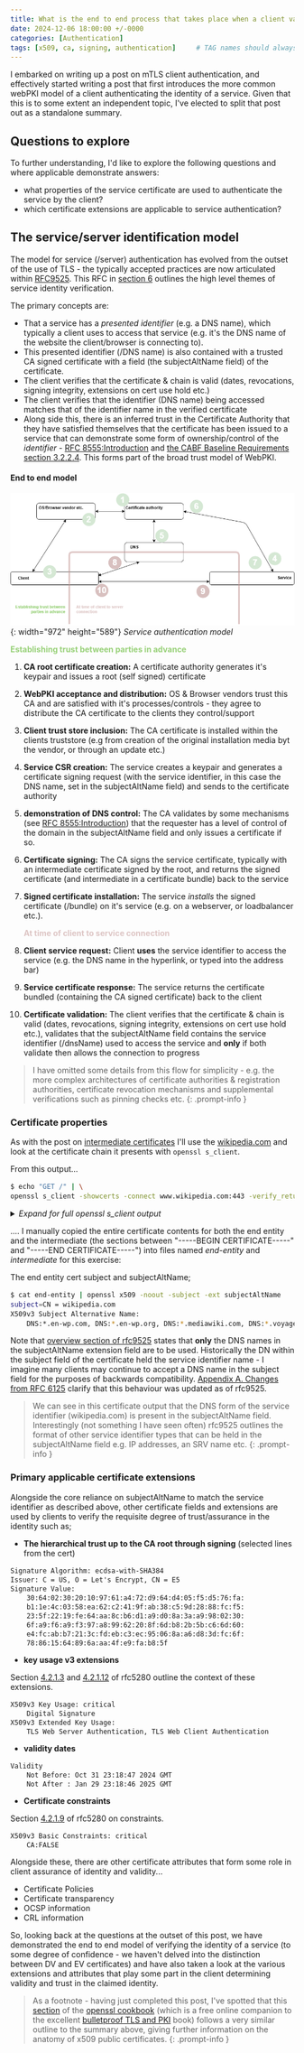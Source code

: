 ```yaml
---
title: What is the end to end process that takes place when a client validates a service certificate
date: 2024-12-06 18:00:00 +/-0000
categories: [Authentication]
tags: [x509, ca, signing, authentication]     # TAG names should always be lowercase
---
```


I embarked on writing up a post on mTLS client authentication, and effectively started writing a post that first introduces the more common webPKI model of a client authenticating the identity of a service.  Given that this is to some extent an independent topic, I've elected to split that post out as a standalone summary.

## Questions to explore

To further understanding, I'd like to explore the following questions and where applicable demonstrate answers:

- what properties of the service certificate are used to authenticate the service by the client?
- which certificate extensions are applicable to service authentication?

##  The service/server identification model

The model for service (/server) authentication has evolved from the outset of the use of TLS - the typically accepted practices are now articulated within [RFC9525](https://datatracker.ietf.org/doc/html/rfc9525).   This RFC in [section 6](https://datatracker.ietf.org/doc/html/rfc9525#name-verifying-service-identity) outlines the high level themes of service identity verification.  

The primary concepts are:

- That a service has a *presented identifier* (e.g. a DNS name), which typically a client uses to access that service (e.g. it's the DNS name of the website the client/browser is connecting to).  
- This presented identifier (/DNS name) is also contained with a trusted CA signed certificate with a field (the subjectAltName field) of the certificate.  
- The client verifies that the certificate & chain is valid (dates, revocations, signing integrity, extensions on cert use hold etc.)
- The client verifies that the identifier (DNS name) being accessed matches that of the identifier name in the verified certificate
- Along side this, there is an inferred trust in the Certificate Authority that they have satisfied themselves that the certificate has been issued to a service that can demonstrate some form of ownership/control of the *identifier* - [RFC 8555:Introduction](https://datatracker.ietf.org/doc/html/rfc8555) and [the CABF Baseline Requirements section 3.2.2.4](https://cabforum.org/working-groups/server/baseline-requirements/documents/CA-Browser-Forum-TLS-BR-2.1.1.pdf). This forms part of the broad trust model of WebPKI.

#### End to end model
![Service authentication model](assets/img/2024-12-06-svc-auth-model.png){: width="972" height="589"}
_Service authentication model_

<span style="color:#97D077">**Establishing trust between parties in advance**</span>
1. **CA root certificate creation:** A certificate authority generates it's keypair and issues a root (self signed) certificate
2. **WebPKI acceptance and distribution:** OS & Browser vendors trust this CA and are satisfied with it's processes/controls - they agree to distribute the CA certificate to the clients they control/support
3. **Client trust store inclusion:** The CA certificate is installed within the clients truststore (e.g from creation of the original installation media byt the vendor, or through an update etc.)
4. **Service CSR creation:** The service creates a keypair and generates a certificate signing request (with the service identifier, in this case the DNS name, set in the subjectAltName field) and sends to the certificate authority
5. **demonstration of DNS control:** The CA validates by some mechanisms (see [RFC 8555:Introduction](https://datatracker.ietf.org/doc/html/rfc8555)) that the requester has a level of control of the domain in the subjectAltName field and only issues a certificate if so.
6. **Certificate signing:** The CA signs the service certificate, typically with an intermediate certificate signed by the root, and returns the signed certificate (and intermediate in a certificate bundle) back to the service
7. **Signed certificate installation:** The service *installs* the signed certificate (/bundle) on it's service (e.g. on a webserver, or loadbalancer etc.).

    <span style="color:#DDC5C4">**At time of client to service connection**</span>
8. **Client service request:** Client **uses** the service identifier to access the service (e.g. the DNS name in the hyperlink, or typed into the address bar)
9. **Service certificate response:** The service returns the certificate bundled (containing the CA signed certificate) back to the client
10. **Certificate validation:** The client verifies that the certificate & chain is valid (dates, revocations, signing integrity, extensions on cert use hold etc.), validates that the subjectAltName field contains the service identifier (/dnsName) used to access the service and **only** if both validate then allows the connection to progress

> I have omitted some details from this flow for simplicity - e.g. the more complex architectures of certificate authorities & registration authorities, certificate revocation mechanisms and supplemental verifications such as pinning checks etc.
{: .prompt-info }

### Certificate properties

As with the post on [intermediate certificates](/posts/what-makes-an-intermediate-certificate-intermediate/) I'll use the [wikipedia.com](https://wikipedia.com) and look at the certificate chain it presents with `openssl s_client`.

From this output...

```bash
$ echo "GET /" | \
openssl s_client -showcerts -connect www.wikipedia.com:443 -verify_return_error
```

<details markdown="1">
<summary>
<i>Expand for full openssl s_client output</i>

</summary>

```text
$ echo "GET /" | openssl s_client -showcerts -connect www.wikipedia.com:443 -verify_return_error
CONNECTED(00000003)
depth=2 C = US, O = Internet Security Research Group, CN = ISRG Root X1
verify return:1
depth=1 C = US, O = Let's Encrypt, CN = E5
verify return:1
depth=0 CN = wikipedia.com
verify return:1
---
Certificate chain
 0 s:CN = wikipedia.com
   i:C = US, O = Let's Encrypt, CN = E5
   a:PKEY: id-ecPublicKey, 256 (bit); sigalg: ecdsa-with-SHA384
   v:NotBefore: Oct 31 23:18:47 2024 GMT; NotAfter: Jan 29 23:18:46 2025 GMT
-----BEGIN CERTIFICATE-----
MIIFTTCCBNSgAwIBAgISA713TCJy7J9coRpo9VWF9QYXMAoGCCqGSM49BAMDMDIx
CzAJBgNVBAYTAlVTMRYwFAYDVQQKEw1MZXQncyBFbmNyeXB0MQswCQYDVQQDEwJF
NTAeFw0yNDEwMzEyMzE4NDdaFw0yNTAxMjkyMzE4NDZaMBgxFjAUBgNVBAMTDXdp
a2lwZWRpYS5jb20wWTATBgcqhkjOPQIBBggqhkjOPQMBBwNCAARytAnZIrrqdbAj
YnczbBJepbPE6W6PjAJHVlJZnh8e+UwRX3EKLCLLgp44NENFK4Jcd84xxPG+mN7c
ct/tCTR6o4ID4jCCA94wDgYDVR0PAQH/BAQDAgeAMB0GA1UdJQQWMBQGCCsGAQUF
BwMBBggrBgEFBQcDAjAMBgNVHRMBAf8EAjAAMB0GA1UdDgQWBBThg433eChTZtwP
wg2vOojHgvIkozAfBgNVHSMEGDAWgBSfK1/PPCFPnQS37SssxMZwi9LXDTBVBggr
BgEFBQcBAQRJMEcwIQYIKwYBBQUHMAGGFWh0dHA6Ly9lNS5vLmxlbmNyLm9yZzAi
BggrBgEFBQcwAoYWaHR0cDovL2U1LmkubGVuY3Iub3JnLzCCAekGA1UdEQSCAeAw
ggHcggsqLmVuLXdwLmNvbYILKi5lbi13cC5vcmeCDyoubWVkaWF3aWtpLmNvbYIQ
Ki52b3lhZ2V3aWtpLmNvbYIQKi52b3lhZ2V3aWtpLm9yZ4IQKi53aWlraXBlZGlh
LmNvbYIOKi53aWtpYm9vay5jb22CDyoud2lraWJvb2tzLmNvbYIPKi53aWtpZXBk
aWEuY29tgg8qLndpa2llcGRpYS5vcmeCECoud2lraWlwZWRpYS5vcmeCECoud2lr
aWp1bmlvci5jb22CECoud2lraWp1bmlvci5uZXSCECoud2lraWp1bmlvci5vcmeC
Dyoud2lraXBlZGlhLmNvbYIJZW4td3AuY29tggllbi13cC5vcmeCDW1lZGlhd2lr
aS5jb22CDnZveWFnZXdpa2kuY29tgg52b3lhZ2V3aWtpLm9yZ4IOd2lpa2lwZWRp
YS5jb22CDHdpa2lib29rLmNvbYINd2lraWJvb2tzLmNvbYINd2lraWVwZGlhLmNv
bYINd2lraWVwZGlhLm9yZ4IOd2lraWlwZWRpYS5vcmeCDndpa2lqdW5pb3IuY29t
gg53aWtpanVuaW9yLm5ldIIOd2lraWp1bmlvci5vcmeCDXdpa2lwZWRpYS5jb20w
EwYDVR0gBAwwCjAIBgZngQwBAgEwggEEBgorBgEEAdZ5AgQCBIH1BIHyAPAAdgDP
EVbu1S58r/OHW9lpLpvpGnFnSrAX7KwB0lt3zsw7CAAAAZLlFWOoAAAEAwBHMEUC
IQDOQfIBwT2aOdrc6rFQG83V5VIy/StPJsBkp/cwmoueIQIgGciNTDnZVQXASCoL
0ajX3BH4DtoXtHn608o3pWUkvpUAdgB9WR4S4XgqexxhZ3xe/fjQh1wUoE6VnrkD
L9kOjC55uAAAAZLlFWNYAAAEAwBHMEUCIQCm2m4aDT5gs4aDws4ImktVBg/8pt2E
uWsR6NKhwtr/6gIgZOncM/2inGNQmuA+GjXPKX7xgmfNgOL0PEYgPL3FaeEwCgYI
KoZIzj0EAwMDZwAwZAIwIBCXYaRy2WTUBfXVdvqxHkwDWOpiwkGfqzjFnSiI/PUj
XyIZ/mSqjLbRqdCKOqmYAjBvqfap85eomWIgj224K1vGbWDk/Ku3ITz968PslQaK
ptg9/G94hhVkiWqqT+n6uF8=
-----END CERTIFICATE-----
 1 s:C = US, O = Let's Encrypt, CN = E5
   i:C = US, O = Internet Security Research Group, CN = ISRG Root X1
   a:PKEY: id-ecPublicKey, 384 (bit); sigalg: RSA-SHA256
   v:NotBefore: Mar 13 00:00:00 2024 GMT; NotAfter: Mar 12 23:59:59 2027 GMT
-----BEGIN CERTIFICATE-----
MIIEVzCCAj+gAwIBAgIRAIOPbGPOsTmMYgZigxXJ/d4wDQYJKoZIhvcNAQELBQAw
TzELMAkGA1UEBhMCVVMxKTAnBgNVBAoTIEludGVybmV0IFNlY3VyaXR5IFJlc2Vh
cmNoIEdyb3VwMRUwEwYDVQQDEwxJU1JHIFJvb3QgWDEwHhcNMjQwMzEzMDAwMDAw
WhcNMjcwMzEyMjM1OTU5WjAyMQswCQYDVQQGEwJVUzEWMBQGA1UEChMNTGV0J3Mg
RW5jcnlwdDELMAkGA1UEAxMCRTUwdjAQBgcqhkjOPQIBBgUrgQQAIgNiAAQNCzqK
a2GOtu/cX1jnxkJFVKtj9mZhSAouWXW0gQI3ULc/FnncmOyhKJdyIBwsz9V8UiBO
VHhbhBRrwJCuhezAUUE8Wod/Bk3U/mDR+mwt4X2VEIiiCFQPmRpM5uoKrNijgfgw
gfUwDgYDVR0PAQH/BAQDAgGGMB0GA1UdJQQWMBQGCCsGAQUFBwMCBggrBgEFBQcD
ATASBgNVHRMBAf8ECDAGAQH/AgEAMB0GA1UdDgQWBBSfK1/PPCFPnQS37SssxMZw
i9LXDTAfBgNVHSMEGDAWgBR5tFnme7bl5AFzgAiIyBpY9umbbjAyBggrBgEFBQcB
AQQmMCQwIgYIKwYBBQUHMAKGFmh0dHA6Ly94MS5pLmxlbmNyLm9yZy8wEwYDVR0g
BAwwCjAIBgZngQwBAgEwJwYDVR0fBCAwHjAcoBqgGIYWaHR0cDovL3gxLmMubGVu
Y3Iub3JnLzANBgkqhkiG9w0BAQsFAAOCAgEAH3KdNEVCQdqk0LKyuNImTKdRJY1C
2uw2SJajuhqkyGPY8C+zzsufZ+mgnhnq1A2KVQOSykOEnUbx1cy637rBAihx97r+
bcwbZM6sTDIaEriR/PLk6LKs9Be0uoVxgOKDcpG9svD33J+G9Lcfv1K9luDmSTgG
6XNFIN5vfI5gs/lMPyojEMdIzK9blcl2/1vKxO8WGCcjvsQ1nJ/Pwt8LQZBfOFyV
XP8ubAp/au3dc4EKWG9MO5zcx1qT9+NXRGdVWxGvmBFRAajciMfXME1ZuGmk3/GO
koAM7ZkjZmleyokP1LGzmfJcUd9s7eeu1/9/eg5XlXd/55GtYjAM+C4DG5i7eaNq
cm2F+yxYIPt6cbbtYVNJCGfHWqHEQ4FYStUyFnv8sjyqU8ypgZaNJ9aVcWSICLOI
E1/Qv/7oKsnZCWJ926wU6RqG1OYPGOi1zuABhLw61cuPVDT28nQS/e6z95cJXq0e
K1BcaJ6fJZsmbjRgD5p3mvEf5vdQM7MCEvU0tHbsx2I5mHHJoABHb8KVBgWp/lcX
GWiWaeOyB7RP+OfDtvi2OsapxXiV7vNVs7fMlrRjY1joKaqmmycnBvAq14AEbtyL
sVfOS66B8apkeFX2NY4XPEYV4ZSCe8VHPrdrERk2wILG3T/EGmSIkCYVUMSnjmJd
VQD9F6Na/+zmXCc=
-----END CERTIFICATE-----
---
Server certificate
subject=CN = wikipedia.com
issuer=C = US, O = Let's Encrypt, CN = E5
---
No client certificate CA names sent
Peer signing digest: SHA256
Peer signature type: ECDSA
Server Temp Key: X25519, 253 bits
---
SSL handshake has read 2856 bytes and written 399 bytes
Verification: OK
---
New, TLSv1.3, Cipher is TLS_AES_256_GCM_SHA384
Server public key is 256 bit
Secure Renegotiation IS NOT supported
Compression: NONE
Expansion: NONE
No ALPN negotiated
Early data was not sent
Verify return code: 0 (ok)
---
DONE
```


</details>

.... I manually copied the entire certificate contents for both the end entity and the intermediate (the sections between "-----BEGIN CERTIFICATE-----" and "-----END CERTIFICATE-----") into files named *end-entity* and *intermediate* for this exercise:

The end entity cert subject and subjectAltName;
```bash
$ cat end-entity | openssl x509 -noout -subject -ext subjectAltName
subject=CN = wikipedia.com
X509v3 Subject Alternative Name:
    DNS:*.en-wp.com, DNS:*.en-wp.org, DNS:*.mediawiki.com, DNS:*.voyagewiki.com, DNS:*.voyagewiki.org, DNS:*.wiikipedia.com, DNS:*.wikibook.com, DNS:*.wikibooks.com, DNS:*.wikiepdia.com, DNS:*.wikiepdia.org, DNS:*.wikiipedia.org, DNS:*.wikijunior.com, DNS:*.wikijunior.net, DNS:*.wikijunior.org, DNS:*.wikipedia.com, DNS:en-wp.com, DNS:en-wp.org, DNS:mediawiki.com, DNS:voyagewiki.com, DNS:voyagewiki.org, DNS:wiikipedia.com, DNS:wikibook.com, DNS:wikibooks.com, DNS:wikiepdia.com, DNS:wikiepdia.org, DNS:wikiipedia.org, DNS:wikijunior.com, DNS:wikijunior.net, DNS:wikijunior.org, DNS:wikipedia.com
```
Note that [overview section of rfc9525](https://datatracker.ietf.org/doc/html/rfc9525#name-overview-of-recommendations) states that **only** the DNS names in the subjectAltName extension field are to be used.  Historically the DN within the subject field of the certificate held the service identifier name - I imagine many clients may continue to accept a DNS name in the subject field for the purposes of backwards compatibility.  [Appendix A. Changes from RFC 6125](https://datatracker.ietf.org/doc/html/rfc9525#name-changes-from-rfc-6125) clarify that this behaviour was updated as of rfc9525.

> We can see in this certificate output that the DNS form of the service identifier (wikipedia.com) is present in the subjectAltName field.  Interestingly (not something I have seen often) rfc9525 outlines the format of other service identifier types that can be held in the subjectAltName field e.g. IP addresses, an SRV name etc.
{: .prompt-info }

### Primary applicable certificate extensions

Alongside the core reliance on subjectAltName to match the service identifier as described above, other certificate fields and extensions are used by clients to verify the requisite degree of trust/assurance in the identity such as;

- **The hierarchical trust up to the CA root through signing** (selected lines from the cert)

```text
Signature Algorithm: ecdsa-with-SHA384
Issuer: C = US, O = Let's Encrypt, CN = E5
Signature Value:
    30:64:02:30:20:10:97:61:a4:72:d9:64:d4:05:f5:d5:76:fa:
    b1:1e:4c:03:58:ea:62:c2:41:9f:ab:38:c5:9d:28:88:fc:f5:
    23:5f:22:19:fe:64:aa:8c:b6:d1:a9:d0:8a:3a:a9:98:02:30:
    6f:a9:f6:a9:f3:97:a8:99:62:20:8f:6d:b8:2b:5b:c6:6d:60:
    e4:fc:ab:b7:21:3c:fd:eb:c3:ec:95:06:8a:a6:d8:3d:fc:6f:
    78:86:15:64:89:6a:aa:4f:e9:fa:b8:5f
```

- **key usage v3 extensions**

Section [4.2.1.3](https://datatracker.ietf.org/doc/html/rfc5280#section-4.2.1.3) and [4.2.1.12](https://datatracker.ietf.org/doc/html/rfc5280#section-4.2.1.12) of rfc5280 outline the context of these extensions.

```text
X509v3 Key Usage: critical
    Digital Signature
X509v3 Extended Key Usage:
    TLS Web Server Authentication, TLS Web Client Authentication
```
- **validity dates**

```text
Validity
    Not Before: Oct 31 23:18:47 2024 GMT
    Not After : Jan 29 23:18:46 2025 GMT
```

- **Certificate constraints**

Section [4.2.1.9](https://datatracker.ietf.org/doc/html/rfc5280#section-4.2.1.9) of rfc5280 on constraints.

```text
X509v3 Basic Constraints: critical
    CA:FALSE
```

Alongside these, there are other certificate attributes that form some role in client assurance of identity and validity...

- Certificate Policies
- Certificate transparency
- OCSP information
- CRL information

So, looking back at the questions at the outset of this post, we have demonstrated the end to end model of verifying the identity of a service (to some degree of confidence - we haven't delved into the distinction between DV and EV certificates) and have also taken a look at the various extensions and attributes that play some part in the client determining validity and trust in the claimed identity.

> As a footnote - having just completed this post, I've spotted that this [section](https://www.feistyduck.com/library/openssl-cookbook/online/openssl-command-line/examining-public-certificates.html) of the [openssl cookbook](https://www.feistyduck.com/library/openssl-cookbook/) (which is a free online companion to the excellent [bulletproof TLS and PKI](https://www.feistyduck.com/books/bulletproof-tls-and-pki/) book) follows a very similar outline to the summary above, giving further information on the anatomy of x509 public certificates.
{: .prompt-info }